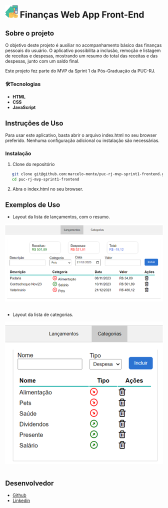 # <img src="public/financa.png" alt="" width="40" hight="40"/> Finanças Web App Front-End

<!-- Sobre o projeto -->

## Sobre o projeto

O objetivo deste projeto é auxiliar no acompanhamento básico das finanças pessoais do usuário. O aplicativo possibilita a inclusão, remoção e listagem de receitas e despesas, mostrando um resumo do total das receitas e das despesas, junto com um saldo final.

Este projeto fez parte do MVP da Sprint 1 da Pós-Graduação da PUC-RJ.

### 🛠️Tecnologias

<ul>
  <li><strong>HTML</strong></li>
  <li><strong>CSS</strong></li>
  <li><strong>JavaScript</strong></li>
</ul>

## Instruções de Uso

Para usar este aplicativo, basta abrir o arquivo index.html no seu browser preferido. Nenhuma configuração adicional ou
instalação são necessárias.

### Instalação

1. Clone do repositório

```sh
   git clone git@github.com:marcelo-monte/puc-rj-mvp-sprint1-frontend.git
   cd puc-rj-mvp-sprint1-frontend
```

2. Abra o index.html no seu browser.

## Exemplos de Uso

- Layout da lista de lançamentos, com o resumo.
<div align="center">
  <img src="public/lancamentos.png">
</div>
<br>

- Layout da lista de categorias.
<div align="center">
  <img src="public/categorias.png">
</div>
<br>

## Desenvolvedor

- [Github](https://github.com/marcelo-monte)
- [Linkedin](https://www.linkedin.com/in/marcelo-monte-fernandes/)